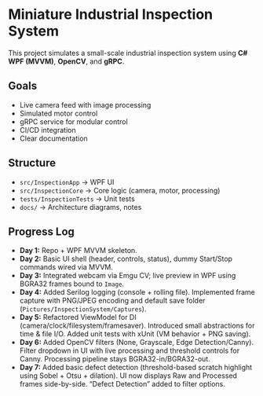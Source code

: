 ﻿
# Miniature Industrial Inspection System

This project simulates a small-scale industrial inspection system using **C# WPF (MVVM)**, **OpenCV**, and **gRPC**.

## Goals
- Live camera feed with image processing
- Simulated motor control
- gRPC service for modular control
- CI/CD integration
- Clear documentation

## Structure
- `src/InspectionApp` → WPF UI
- `src/InspectionCore` → Core logic (camera, motor, processing)
- `tests/InspectionTests` → Unit tests
- `docs/` → Architecture diagrams, notes


## Progress Log
- **Day 1:** Repo + WPF MVVM skeleton.
- **Day 2:** Basic UI shell (header, controls, status), dummy Start/Stop commands wired via MVVM.
- **Day 3:** Integrated webcam via Emgu CV; live preview in WPF using BGRA32 frames bound to `Image`.
- **Day 4:** Added Serilog logging (console + rolling file). Implemented frame capture with PNG/JPEG encoding and default save folder (`Pictures/InspectionSystem/Captures`).
- **Day 5:** Refactored ViewModel for DI (camera/clock/filesystem/framesaver). Introduced small abstractions for time & file I/O. Added unit tests with xUnit (VM behavior + PNG saving).
- **Day 6:** Added OpenCV filters (None, Grayscale, Edge Detection/Canny). Filter dropdown in UI with live processing and threshold controls for Canny. Processing pipeline stays BGRA32-in/BGRA32-out.
- **Day 7:** Added basic defect detection (threshold-based scratch highlight using Sobel + Otsu + dilation). UI now displays Raw and Processed frames side-by-side. “Defect Detection” added to filter options.

